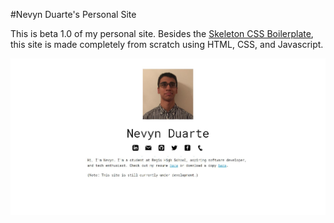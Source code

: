 #Nevyn Duarte's Personal Site

This is beta 1.0 of my personal site. Besides the [Skeleton CSS Boilerplate](https://http://getskeleton.com "Skeleton Homepage"), this site is made completely from scratch using HTML, CSS, and Javascript.

![A Screenshot of My Site](images/site.png)
